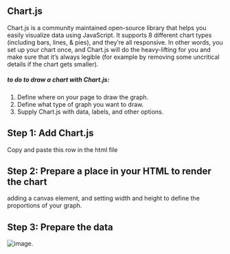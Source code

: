 ## Chart.js
Chart.js is a community maintained open-source library that helps you easily visualize data using JavaScript.
It supports 8 different chart types (including bars, lines, & pies), and they’re all responsive. In other words, you set up your chart once, and Chart.js will do the heavy-lifting for you and make sure that it’s always legible (for example by removing some uncritical details if the chart gets smaller).
##### to do to draw a chart with Chart.js:
1. Define where on your page to draw the graph.
2. Define what type of graph you want to draw.
3. Supply Chart.js with data, labels, and other options.
## Step 1: Add Chart.js
<script src="https://cdnjs.cloudflare.com/ajax/libs/Chart.js/2.5.0/Chart.min.js"></script>
Copy and paste this row in the html file

## Step 2: Prepare a place in your HTML to render the chart
 adding a canvas element, and setting width and height to define the proportions of your graph.
 <canvas id="myChart" width="1600" height="900"></canvas>

 ## Step 3: Prepare the data

 ![image](https://cms-assets.tutsplus.com/uploads/users/48/posts/28129/image/JS-code%20(1).png).
 
